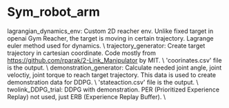 # Sym_robot_arm
lagrangian_dynamics_env: Custom 2D reacher env. Unlike fixed target in openai Gym Reacher, the target is moving in certain trajectory. Lagrange euler method used for dynamics. \\
trajectory_generator: Create target trajectory in cartesian coordinate. Code mostly from https://github.com/rparak/2-Link_Manipulator by MIT. \\
                      'coorinates.csv' file is the output. \\
demonstration_generator: Calculate needed joint angle, joint veloctiy, joint torque to reach target trajectory. This data is used to create demonstration data for DDPG. \\
                         'stateaction.csv' file is the output. \\
twolink_DDPG_trial: DDPG with demonstration. PER (Prioritized Experience Replay) not used, just ERB (Experience Replay Buffer). \\

